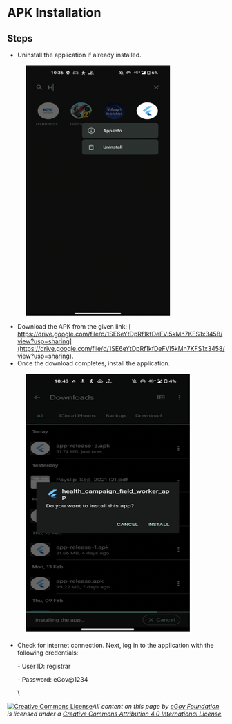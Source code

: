 # APK Installation

## Steps

* Uninstall the application if already installed.

<figure><img src="../../.gitbook/assets/Screenshot 2023-02-20 at 11.05.39 AM.png" alt=""><figcaption></figcaption></figure>

* Download the APK from the given link: [ https://drive.google.com/file/d/1SE6eYtDpRf1kfDeFVl5kMn7KFS1x3458/view?usp=sharing](https://drive.google.com/file/d/1SE6eYtDpRf1kfDeFVl5kMn7KFS1x3458/view?usp=sharing).
* Once the download completes, install the application.

<figure><img src="../../.gitbook/assets/Screenshot 2023-02-20 at 11.06.52 AM.png" alt=""><figcaption></figcaption></figure>

*   Check for internet connection. Next, log in to the application with the following credentials:&#x20;

    \- User ID: registrar&#x20;

    \- Password:  eGov@1234

    \


[![Creative Commons License](https://i.creativecommons.org/l/by/4.0/80x15.png)_​_](http://creativecommons.org/licenses/by/4.0/)_All content on this page by_ [_eGov Foundation_](https://egov.org.in/) _is licensed under a_ [_Creative Commons Attribution 4.0 International License_](http://creativecommons.org/licenses/by/4.0/)_._
